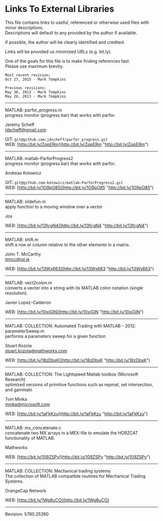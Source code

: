 # Links To External Libraries #

This file contains links to useful, referenced or otherwise used files with minor descriptions.  
Descriptions will default to any provided by the author if available.

If possible, the author will be clearly identified and credited.

Links will be provided us minimized URLs (e.g. bit.ly).

One of the goals for this file is to make finding references fast.  
Please use maximum brevity.

```
Most recent revision:
Oct 27, 2015 - Mark Tompkins

Previous revisions:
May 30, 2013 - Mark Tompkins
May 28, 2013 - Mark Tompkins
```
--------------------------------------------------------
MATLAB: parfor_progress.m  
progress monitor (progress bar) that works with parfor.

Jeremy Scheff  
jdscheff@gmail.com  

GIT: `git@github.com:jdscheff/parfor_progress.git`  
WEB: [http://bit.ly/ZqpERm](http://bit.ly/ZqpERm "http://bit.ly/ZqpERm")

--------------------------------------------------------
MATLAB: matlab-ParforProgress2    
progress monitor (progress bar) that works with parfor.

Andreas Kotowicz

GIT: `git@github.com:kotowicz/matlab-ParforProgress2.git`  
WEB: [http://bit.ly/1O9pO85](http://bit.ly/1O9pO85 "http://bit.ly/1O9pO85")

--------------------------------------------------------
MATLAB: slidefun.m  
apply function to a moving window over a vector

Jos  

WEB: [http://bit.ly/13fcgN4](http://bit.ly/13fcgN4 "http://bit.ly/13fcgN4")

--------------------------------------------------------
MATLAB: shift.m  
shift a row or column relative to the other elements in a matrix.

John T. McCarthy  
jtmcc@iol.ie

WEB: [http://bit.ly/13Wx663](http://bit.ly/13Wx663 "http://bit.ly/13Wx663")

--------------------------------------------------------
MATLAB: vect2colon.m  
converts a vector into a string with its MATLAB colon notation (single resolution).

Javier Lopez-Calderon

WEB: [http://bit.ly/10xiGIN](http://bit.ly/10xiGIN "http://bit.ly/10xiGIN")

--------------------------------------------------------
MATLAB: COLLECTION: Automated Trading with MATLAB - 2012: parameterSweep.m  
performs a parameters sweep for a given function

Stuart Kozola  
stuart.kozola@mathworks.com

WEB: [http://bit.ly/18zDbsK](http://bit.ly/18zDbsK "http://bit.ly/18zDbsK")

--------------------------------------------------------
MATLAB: COLLECTION: The Lightspeed Matlab toolbox (Microsoft Research)  
optimized versions of primitive functions such as repmat, set intersection, and gammaln

Tom Minka  
minka@microsoft.com

WEB: [http://bit.ly/1aFkKzu](http://bit.ly/1aFkKzu "http://bit.ly/1aFkKzu")

--------------------------------------------------------
MATLAB: mx_concatenate.c  
concatenate two MX arrays in a MEX-file to emulate the HORZCAT functionality of MATLAB.

Mathworks

WEB: [http://bit.ly/109ZSPv](http://bit.ly/109ZSPv "http://bit.ly/109ZSPv")

--------------------------------------------------------
MATLAB: COLLECTION: Mechanical trading systems    
The collection of MATLAB compatible routines for Mechanical Trading Systems.

OrangeCap Network

WEB: [http://bit.ly/1Wg8uCO](http://bit.ly/1Wg8uCO)

--------------------------------------------------------

Revision: 5780.25390

